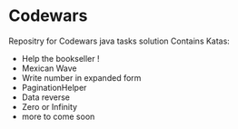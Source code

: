 # Codewars
Repositry for Codewars java tasks solution
Contains Katas: 
  - Help the bookseller !
  - Mexican Wave
  - Write number in expanded form
  - PaginationHelper
  - Data reverse
  - Zero or Infinity
  - more to come soon

